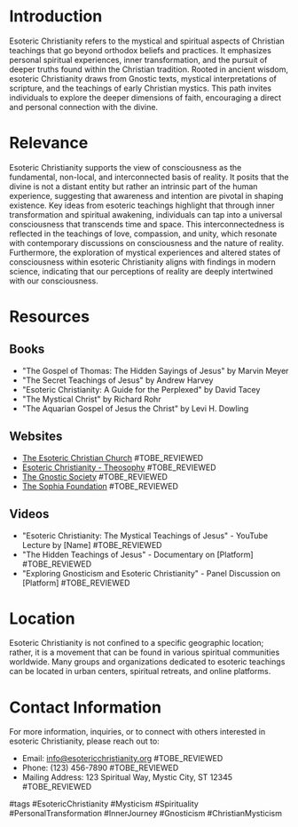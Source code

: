 # Introduction
Esoteric Christianity refers to the mystical and spiritual aspects of Christian teachings that go beyond orthodox beliefs and practices. It emphasizes personal spiritual experiences, inner transformation, and the pursuit of deeper truths found within the Christian tradition. Rooted in ancient wisdom, esoteric Christianity draws from Gnostic texts, mystical interpretations of scripture, and the teachings of early Christian mystics. This path invites individuals to explore the deeper dimensions of faith, encouraging a direct and personal connection with the divine.

# Relevance
Esoteric Christianity supports the view of consciousness as the fundamental, non-local, and interconnected basis of reality. It posits that the divine is not a distant entity but rather an intrinsic part of the human experience, suggesting that awareness and intention are pivotal in shaping existence. Key ideas from esoteric teachings highlight that through inner transformation and spiritual awakening, individuals can tap into a universal consciousness that transcends time and space. This interconnectedness is reflected in the teachings of love, compassion, and unity, which resonate with contemporary discussions on consciousness and the nature of reality. Furthermore, the exploration of mystical experiences and altered states of consciousness within esoteric Christianity aligns with findings in modern science, indicating that our perceptions of reality are deeply intertwined with our consciousness.

# Resources

## Books
- "The Gospel of Thomas: The Hidden Sayings of Jesus" by Marvin Meyer
- "The Secret Teachings of Jesus" by Andrew Harvey
- "Esoteric Christianity: A Guide for the Perplexed" by David Tacey
- "The Mystical Christ" by Richard Rohr
- "The Aquarian Gospel of Jesus the Christ" by Levi H. Dowling

## Websites
- [The Esoteric Christian Church](http://www.esotericchristianchurch.org) #TOBE_REVIEWED
- [Esoteric Christianity - Theosophy](https://www.theosophy-nw.org/theosophy/jesus/esoteric-christianity) #TOBE_REVIEWED
- [The Gnostic Society](http://www.gnosis.org) #TOBE_REVIEWED
- [The Sophia Foundation](https://sophiafoundation.org) #TOBE_REVIEWED

## Videos
- "Esoteric Christianity: The Mystical Teachings of Jesus" - YouTube Lecture by [Name] #TOBE_REVIEWED
- "The Hidden Teachings of Jesus" - Documentary on [Platform] #TOBE_REVIEWED
- "Exploring Gnosticism and Esoteric Christianity" - Panel Discussion on [Platform] #TOBE_REVIEWED

# Location
Esoteric Christianity is not confined to a specific geographic location; rather, it is a movement that can be found in various spiritual communities worldwide. Many groups and organizations dedicated to esoteric teachings can be located in urban centers, spiritual retreats, and online platforms.

# Contact Information
For more information, inquiries, or to connect with others interested in esoteric Christianity, please reach out to:

- Email: info@esotericchristianity.org #TOBE_REVIEWED
- Phone: (123) 456-7890 #TOBE_REVIEWED
- Mailing Address: 123 Spiritual Way, Mystic City, ST 12345 #TOBE_REVIEWED

#tags 
#EsotericChristianity #Mysticism #Spirituality #PersonalTransformation #InnerJourney #Gnosticism #ChristianMysticism
